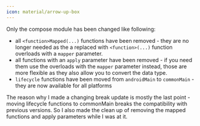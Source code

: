 ```yaml
---
icon: material/arrow-up-box
---
```


Only the compose module has been changed like following:

* all `<function>Mapped(...)` functions have been removed - they are no longer needed as the a replaced with `<function>(...)` function overloads with a `mapper` parameter.
* all functions with an `apply` parameter have been removed - if you need them use the overloads with the `mapper` parameter instead, those are more flexible as they also allow you to convert the data type.
* `lifecycle` functions have been moved from `androidMain` to `commonMain` - they are now available for all platforms

The reason why I made a changing break update is mostly the last point - moving lifecycle functions to commonMain breaks the compatibility with previous versions. So I also made the clean up of removing the mapped functions and apply parameters while I was at it.